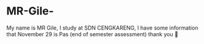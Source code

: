 # MR-Gile-
My name is MR Gile, I study at SDN CENGKARENG, I have some information that November 29 is Pas (end of semester assessment) thank you 🙏
